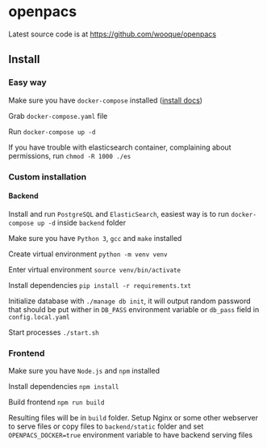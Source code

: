 # openpacs

Latest source code is at https://github.com/wooque/openpacs

## Install

### Easy way

Make sure you have `docker-compose` installed ([install docs](https://docs.docker.com/compose/install/))

Grab `docker-compose.yaml` file

Run `docker-compose up -d`

If you have trouble with elasticsearch container, complaining about permissions, run `chmod -R 1000 ./es`

### Custom installation 

#### Backend

Install and run `PostgreSQL` and `ElasticSearch`, easiest way is to run `docker-compose up -d` inside `backend` folder

Make sure you have `Python 3`, `gcc` and `make` installed

Create virtual environment `python -m venv venv`

Enter virtual environment `source venv/bin/activate`

Install dependencies `pip install -r requirements.txt`

Initialize database with `./manage db init`,
it will output random password that should be put wither in `DB_PASS` environment variable or `db_pass` field in `config.local.yaml`

Start processes `./start.sh`

### Frontend

Make sure you have `Node.js` and `npm` installed

Install dependencies `npm install`

Build frontend `npm run build`

Resulting files will be in `build` folder. 
Setup Nginx or some other webserver to serve files or copy files to `backend/static` folder and set `OPENPACS_DOCKER=true` environment variable to have backend serving files 
